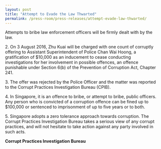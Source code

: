 ```yaml
---
layout: post
title: "Attempt to Evade the Law Thwarted"
permalink: /press-room/press-releases/attempt-evade-law-thwarted/
---
```

Attempts to bribe law enforcement officers will be firmly dealt with by the law.

2\.          On 3 August 2016, Zhu Kuai will be charged with one count of corruptly offering to Assistant Superintendent of Police Chan Wai Hoong, a gratification of $10,000 as an inducement to cease conducting investigations for her involvement in possible offences, an offence punishable under Section 6(b) of the Prevention of Corruption Act, Chapter 241. 

3\.          The offer was rejected by the Police Officer and the matter was reported to the Corrupt Practices Investigation Bureau (CPIB).

4\.          In Singapore, it is an offence to bribe, or attempt to bribe, public officers. Any person who is convicted of a corruption offence can be fined up to $100,000 or sentenced to imprisonment of up to five years or to both.

5\.          Singapore adopts a zero tolerance approach towards corruption. The Corrupt Practices Investigation Bureau takes a serious view of any corrupt practices, and will not hesitate to take action against any party involved in such acts.

**Corrupt Practices Investigation Bureau**

